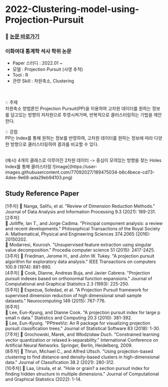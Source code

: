 # 2022-Clustering-model-using-Projection-Pursuit

### 📰 [논문 바로가기](https://dcollection.ewha.ac.kr/public_resource/pdf/000000202073_20230728233750.pdf) 

### 이화여대 통계학 석사 학위 논문 
- Paper 스터디 : 2022.01 ~
- 모델 : Projection Pursuit (사영 추적)
- Tool : R 
- 관련 Skill : 차원축소, Clustering

<br> </br>
💡 주제 <br>
차원축소 방법론인 Projection Pursuit(PP)을 이용하여 고차원 데이터를 원하는 정보를 담고있는 방향의 저차원으로 투영시켜가며, 반복적으로 클러스터링하는 기법을 제안한다.


💡 강점 <br>
PP는 Index를 통해 원하는 정보를 반영하여, 고차원 데이터를 원하는 정보에 따라 다양한 방향으로 클러스터링하여 결과를 비교할 수 있다.

<br>
(예시) 4개의 클래스로 이루어진 2차원 데이터 -> 중심이 모여있는 방향을 찾는 Holes Index를 통해 클러스터링
![image](https://user-images.githubusercontent.com/77092027/189475034-b6c4bece-cd73-4dee-9e68-ada29eb94103.png)


## Study Reference Paper
[1주차] :page_with_curl: Nanga, Salifu, et al. "Review of Dimension Reduction Methods." Journal of Data Analysis and Information Processing 9.3 (2021): 189-231. <br>
[2주차] <br>:page_with_curl: Jolliffe, Ian T., and Jorge Cadima. "Principal component analysis: a review and recent developments." Philosophical Transactions of the Royal Society A: Mathematical, Physical and Engineering Sciences 374.2065 (2016): 20150202. <br>
:page_with_curl: Modarresi, Kourosh. "Unsupervised feature extraction using singular value decomposition." Procedia computer science 51 (2015): 2417-2425. <br>
[3주차] :page_with_curl: Friedman, Jerome H., and John W. Tukey. "A projection pursuit algorithm for exploratory data analysis." IEEE Transactions on computers 100.9 (1974): 881-890. <br>
[4주차] :page_with_curl: Cook, Dianne, Andreas Buja, and Javier Cabrera. "Projection pursuit indexes based on orthonormal function expansions." Journal of Computational and Graphical Statistics 2.3 (1993): 225-250. <br>
[5주차] :page_with_curl: Espezua, Soledad, et al. "A Projection Pursuit framework for supervised dimension reduction of high dimensional small sample datasets." Neurocomputing 149 (2015): 767-776. <br>
[6주차] <br>:page_with_curl: Lee, Eun-Kyung, and Dianne Cook. "A projection pursuit index for large p small n data." Statistics and Computing 20.3 (2010): 381-392. <br>
:page_with_curl: Lee, Eun-Kyung. "PPtreeViz: An R package for visualizing projection pursuit classification trees." Journal of Statistical Software 83 (2018): 1-30. <br>
[7주차] :page_with_curl: Grochowski, Marek, and Włodzisław Duch. "Constrained learning vector quantization or relaxed k-separability." International Conference on Artificial Neural Networks. Springer, Berlin, Heidelberg, 2009. <br>
[8주차] :page_with_curl: Thrun, Michael C., and Alfred Ultsch. "Using projection-based clustering to find distance-and density-based clusters in high-dimensional data." Journal of Classification 38.2 (2021): 280-312. <br>
[10주차] :page_with_curl: Laa, Ursula, et al. "Hole or grain? a section pursuit index for finding hidden structure in multiple dimensions." Journal of Computational and Graphical Statistics (2022): 1-14.
